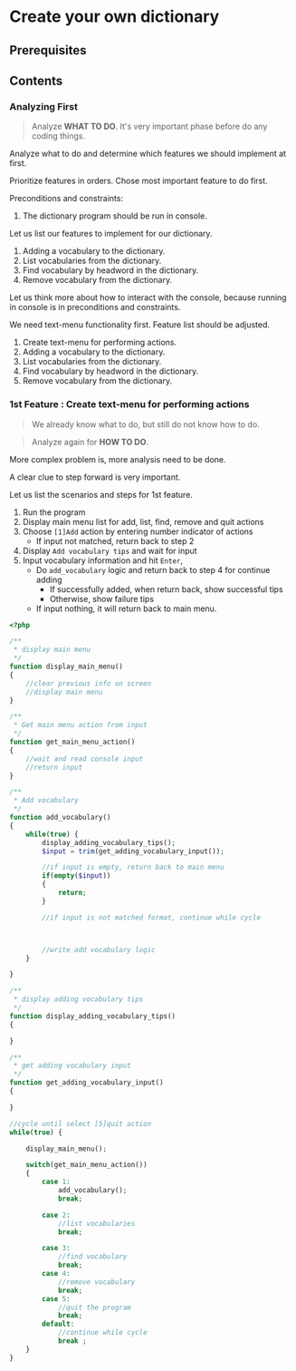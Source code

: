 # Create your own dictionary

## Prerequisites

## Contents 

### Analyzing First

> Analyze **WHAT TO DO**.
> It's very important phase before do any coding things.

Analyze what to do and determine which features we should implement at first.

Prioritize features in orders. Chose most important feature to do first.

Preconditions and constraints:
1. The dictionary program should be run in console.

Let us list our features to implement for our dictionary.
1. Adding a vocabulary to the dictionary.
2. List vocabularies from the dictionary.
3. Find vocabulary by headword in the dictionary.
4. Remove vocabulary from the dictionary.

Let us think more about how to interact with the console, because running in console is in preconditions and constraints.

We need text-menu functionality first. Feature list should be adjusted.
1. Create text-menu for performing actions.
2. Adding a vocabulary to the dictionary.
3. List vocabularies from the dictionary.
4. Find vocabulary by headword in the dictionary.
5. Remove vocabulary from the dictionary.
 
  

### 1st Feature : Create text-menu for performing actions

> We already know what to do, but still do not know how to do.

> Analyze again for **HOW TO DO**. 

More complex problem is, more analysis need to be done.

A clear clue to step forward is very important. 

Let us list the scenarios and steps for 1st feature.

1. Run the program
2. Display main menu list for add, list, find, remove and quit actions
3. Choose `[1]Add` action by entering number indicator of actions
    * If input not matched, return back to step 2
4. Display `Add vocabulary tips` and wait for input
5. Input vocabulary information and hit `Enter`, 
    * Do `add_vocabulary` logic and return back to step 4 for continue adding 
        * If successfully added, when return back, show successful tips 
        * Otherwise, show failure tips
    * If input nothing, it will return back to main menu.

```php
<?php

/**
 * display main menu
 */
function display_main_menu()
{
    //clear previous info on screen
    //display main menu
}

/**
 * Get main menu action from input
 */
function get_main_menu_action()
{
    //wait and read console input
    //return input
}

/**
 * Add vocabulary
 */
function add_vocabulary()
{
    while(true) {
        display_adding_vocabulary_tips();
        $input = trim(get_adding_vocabulary_input());

        //if input is empty, return back to main menu
        if(empty($input))
        {
            return;
        }

        //if input is not matched format, continue while cycle



        //write add vocabulary logic
    }

}

/**
 * display adding vocabulary tips
 */
function display_adding_vocabulary_tips()
{

}

/**
 * get adding vocabulary input
 */
function get_adding_vocabulary_input()
{

}

//cycle until select [5]quit action
while(true) {

    display_main_menu();

    switch(get_main_menu_action())
    {
        case 1:
            add_vocabulary();
            break;

        case 2:
            //list vocabularies
            break;

        case 3:
            //find vocabulary
            break;
        case 4:
            //remove vocabulary
            break;
        case 5:
            //quit the program
            break;
        default:
            //continue while cycle
            break ;
    }
}
    
```

  
  










